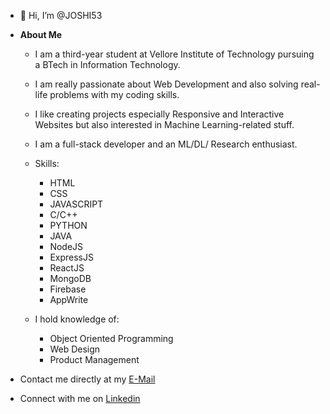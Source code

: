 - 👋 Hi, I’m @JOSHI53

- **About Me**
    - I am a third-year student at Vellore Institute of Technology pursuing a BTech in Information Technology.

    - I am really passionate about Web Development and also solving real-life problems with my coding skills.

    - I like creating projects especially Responsive and Interactive Websites but also interested in Machine Learning-related stuff.

    - I am a full-stack developer and an ML/DL/ Research enthusiast.

    - Skills: 
        - HTML  
        - CSS  
        - JAVASCRIPT
        - C/C++  
        - PYTHON  
        - JAVA
        - NodeJS
        - ExpressJS
        - ReactJS
        - MongoDB
        - Firebase
        - AppWrite

    - I hold knowledge of:
        - Object Oriented Programming 
        - Web Design
        - Product Management

    
- Contact me directly at my [E-Mail](lbharadwaj53@gmail.com)
- Connect with me on [Linkedin](https://www.linkedin.com/in/joshi53/)

<!---
JOSHI53/JOSHI53 is a ✨ special ✨ repository because its `README.md` (this file) appears on your GitHub profile.
You can click the Preview link to take a look at your changes.
--->
